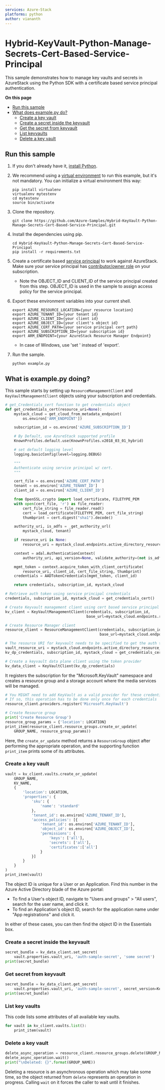 ```yaml
---
services: Azure-Stack
platforms: python
author: viananth
---
```


# Hybrid-KeyVault-Python-Manage-Secrets-Cert-Based-Service-Principal

This sample demonstrates how to manage key vaults and secrets in AzureStack using the Python SDK with a certificate based service principal authentication.

**On this page**

- [Run this sample](#run)
- [What does example.py do?](#example)
    - [Create a key vault](#create)
    - [Create a secret inside the keyvault](#createsecret)
    - [Get the secret from keyvault](#getsecret)
    - [List keyvaults](#list)
    - [Delete a key vault](#delete)

<a id="run"></a>
## Run this sample

1. If you don't already have it, [install Python](https://www.python.org/downloads/).

2. We recommend using a [virtual environment](https://docs.python.org/3/tutorial/venv.html) to run this example, but it's not mandatory. You can initialize a virtual environment this way:

    ```
    pip install virtualenv
    virtualenv mytestenv
    cd mytestenv
    source bin/activate
    ```

3. Clone the repository.

    ```
    git clone https://github.com/Azure-Samples/Hybrid-KeyVault-Python-Manage-Secrets-Cert-Based-Service-Principal.git
    ```

4. Install the dependencies using pip.

    ```
    cd Hybrid-KeyVault-Python-Manage-Secrets-Cert-Based-Service-Principal
    pip install -r requirements.txt
    ```

5. Create a certificate based [service principal](https://docs.microsoft.com/en-us/azure/azure-stack/azure-stack-create-service-principals) to work against AzureStack. Make sure your service principal has [contributor/owner role](https://docs.microsoft.com/en-us/azure/azure-stack/azure-stack-create-service-principals#assign-role-to-service-principal) on your subscription.
    - Note the OBJECT_ID and CLIENT_ID of the service principal created from this step. OBJECT_ID is used in the sample to assign access policy for the service principal.

6. Export these environment variables into your current shell. 

    ```
    export AZURE_RESOURCE_LOCATION={your resource location}
    export AZURE_TENANT_ID={your tenant id}
    export AZURE_CLIENT_ID={your client id}
    export AZURE_OBJECT_ID={your client's object id}
    export AZURE_CERT_PATH={your service principal cert path}
    export AZURE_SUBSCRIPTION_ID={your subscription id}
    export ARM_ENDPOINT={your AzureStack Resource Manager Endpoint}
    ```
    - In case of Windows, use 'set ' instead of 'export'.
    
7. Run the sample.

    ```
    python example.py
    ```

<a id="example"></a>
## What is example.py doing?

This sample starts by setting up `ResourceManagementClient` and `KeyVaultManagementClient` objects using your subscription and credentials.

```python
# get_Credentials_cert function to get credentials object
def get_credentials_cert(resource_uri=None):
    mystack_cloud = get_cloud_from_metadata_endpoint(
        os.environ['ARM_ENDPOINT'])

    subscription_id = os.environ['AZURE_SUBSCRIPTION_ID']

    # By Default, use AzureStack supported profile
    KnownProfiles.default.use(KnownProfiles.v2018_03_01_hybrid)

    # set default logging level
    logging.basicConfig(level=logging.DEBUG)

    """
    Authenticate using service principal w/ cert.
    """

    cert_file = os.environ['AZURE_CERT_PATH']
    tenant = os.environ['AZURE_TENANT_ID']
    client_id = os.environ['AZURE_CLIENT_ID']

    from OpenSSL.crypto import load_certificate, FILETYPE_PEM
    with open(cert_file, 'r') as file_reader:
        cert_file_string = file_reader.read()
        cert = load_certificate(FILETYPE_PEM, cert_file_string)
        thumbprint = cert.digest("sha1").decode()

    authority_uri, is_adfs = _get_authority_url(
        mystack_cloud, tenant)

    if resource_uri is None:
        resource_uri = mystack_cloud.endpoints.active_directory_resource_id

    context = adal.AuthenticationContext(
        authority_uri, api_version=None, validate_authority=(not is_adfs))

    mgmt_token = context.acquire_token_with_client_certificate(
        resource_uri, client_id, cert_file_string, thumbprint)
    credentials = AADTokenCredentials(mgmt_token, client_id)

    return credentials, subscription_id, mystack_cloud

# Retrieve auth token using service principal credentials
credentials, subscription_id, mystack_cloud = get_credentials_cert()

# Create Keyvault management client using cert based service principal credentials
kv_client = KeyVaultManagementClient(credentials, subscription_id,
                                     base_url=mystack_cloud.endpoints.resource_manager)

# Create Resource Manager client
resource_client = ResourceManagementClient(credentials, subscription_id,
                                           base_url=mystack_cloud.endpoints.resource_manager)

# The resource URI for keyvault needs to be specified to get the auth token for the same
vault_resource_uri = mystack_cloud.endpoints.active_directory_resource_id.replace("management", "vault")
kv_dp_credentials, subscription_id, mystack_cloud = get_credentials_cert(vault_resource_uri)

# Create a keyvault data plane client using the token provider
kv_data_client = KeyVaultClient(kv_dp_credentials)
```

It registers the subscription for the "Microsoft.KeyVault" namespace
and creates a resource group and a storage account where the media services will be managed.

```python
# You MIGHT need to add KeyVault as a valid provider for these credentials
# If so, this operation has to be done only once for each credentials
resource_client.providers.register('Microsoft.KeyVault')

# Create Resource group
print('Create Resource Group')
resource_group_params = {'location': LOCATION}
print_item(resource_client.resource_groups.create_or_update(
    GROUP_NAME, resource_group_params))
```

Here, the `create_or_update` method returns a `ResourceGroup` object
after performing the appropriate operation,
and the supporting function `print_item` prints some of its attributes.

<a id="create"></a>
### Create a key vault

```python
vault = kv_client.vaults.create_or_update(
    GROUP_NAME,
    KV_NAME,
    {
        'location': LOCATION,
        'properties': {
            'sku': {
                'name': 'standard'
            },
            'tenant_id': os.environ['AZURE_TENANT_ID'],
            'access_policies': [{
                'tenant_id': os.environ['AZURE_TENANT_ID'],
                'object_id': os.environ['AZURE_OBJECT_ID'],
                'permissions': {
                    'keys': ['all'],
                    'secrets': ['all'],
                    'certificates':['all']
                }
            }]
        }
    }
)
print_item(vault)
```
The object ID is unique for a User or an Application. Find this number in the Azure Active Directory blade of the Azure portal:
* To find a User's object ID, navigate to "Users and groups" > "All users", search for the user name, and click it.
* To find an Application's object ID, search for the application name under "App registrations" and click it.

In either of these cases, you can then find the object ID in the Essentials box.


<a id="createsecret"></a>
### Create a secret inside the keyvault
```python
secret_bundle = kv_data_client.set_secret(
    vault.properties.vault_uri, 'auth-sample-secret', 'some secret')
print(secret_bundle)
```

<a id="getsecret"></a>
### Get secret from keyvault
```python
secret_bundle = kv_data_client.get_secret(
    vault.properties.vault_uri, 'auth-sample-secret', secret_version=KeyVaultId.version_none)
print(secret_bundle)
```

<a id="list"></a>
### List key vaults

This code lists some attributes of all available key vaults.

```python
for vault in kv_client.vaults.list():
    print_item(vault)
```

<a id="delete"></a>
### Delete a key vault

```python
delete_async_operation = resource_client.resource_groups.delete(GROUP_NAME)
delete_async_operation.wait()
print("\nDeleted: {}".format(GROUP_NAME))
```

Deleting a resource is an asynchronous operation which may take some time, so the object
returned from `delete` represents an operation in progress. Calling `wait` on it
forces the caller to wait until it finishes.
